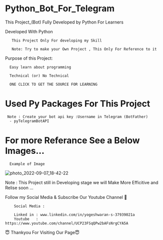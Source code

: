 # Python_Bot_For_Telegram

This Project_(Bot) Fully Developed by Python For Learners

   
Developed With Python 
        
       
       This Project Only For developing my Skill
       
       Note: Try to make your Own Project , This Only For Reference to it


   
Purpose of this Project:
       
       
      Easy learn about programming
      
      Technical (or) No Technical
      
      ONE CLICK TO GET THE SOURCE FOR LEARNING


 # Used Py Packages For This Project
     
     Note : Create your bot api key :Username in Telegram (BotFather)
      - pyTelegramBotAPI
      
  # For more Referance See a Below Images...
  
      Example of Image
   ![photo_2022-09-07_18-42-22](https://user-images.githubusercontent.com/82278181/188887022-5ab4c1bc-2884-4054-a0d4-2c84348ba99e.jpg)


Note : This Project still in Developing stage we will Make More Efficitive and Relise soon ... 

Follow my Social Media & Subscribe Our Youtube Channel 🙏


        Social Media :

        Linked in : www.linkedin.com/in/yogeshwaran-s-37939021a
        Youtube   : https://www.youtube.com/channel/UCP23FSqQPw2bAFsNrgCYA5A
        

😇 Thankyou For Visiting Our Page😇




   
   
   
